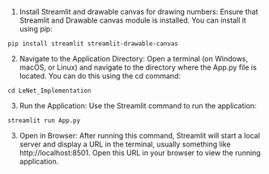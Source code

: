 1. Install Streamlit and drawable canvas for drawing numbers:
Ensure that Streamlit and Drawable canvas module is installed. You can install it using pip:
```
pip install streamlit streamlit-drawable-canvas
```
2. Navigate to the Application Directory:
Open a terminal (on Windows, macOS, or Linux) and navigate to the directory where the App.py file is located. You can do this using the cd command:
```
cd LeNet_Implementation
```
3. Run the Application:
Use the Streamlit command to run the application:
```
streamlit run App.py
```
3. Open in Browser:
After running this command, Streamlit will start a local server and display a URL in the terminal, usually something like http://localhost:8501. Open this URL in your browser to view the running application.
